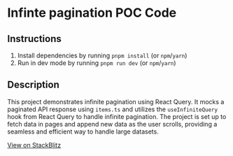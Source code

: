 # Infinte pagination POC Code

## Instructions

1. Install dependencies by running `pnpm install` (or `npm`/`yarn`)
2. Run in dev mode by running `pnpm run dev` (or `npm`/`yarn`)

## Description

This project demonstrates infinite pagination using React Query. It mocks a paginated API response using `items.ts` and utilizes the `useInfiniteQuery` hook from React Query to handle infinite pagination. The project is set up to fetch data in pages and append new data as the user scrolls, providing a seamless and efficient way to handle large datasets.

[View on StackBlitz](https://stackblitz.com/github/ragini-pandey-dev/infinite-pagination-react-query-poc?file=src%2FApp.tsx)